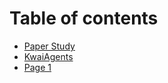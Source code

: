 # Table of contents

* [Paper Study](README.md)
* [KwaiAgents](kwaiagents.md)
* [Page 1](page-1.md)
